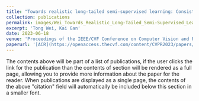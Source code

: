 ```yaml
---
title: "Towards realistic long-tailed semi-supervised learning: Consistency is all you need"
collection: publications
permalink: images/Wei_Towards_Realistic_Long-Tailed_Semi-Supervised_Learning_Consistency_Is_All_You_Need_CVPR_2023_paper.pdf
excerpt: 'Tong Wei, Kai Gan'
date: 2023-06-18
venue: 'Proceedings of the IEEE/CVF Conference on Computer Vision and Pattern Recognition (CVPR)'
paperurl: '[ACR](https://openaccess.thecvf.com/content/CVPR2023/papers/Wei_Towards_Realistic_Long-Tailed_Semi-Supervised_Learning_Consistency_Is_All_You_Need_CVPR_2023_paper.pdf)'
---
```


The contents above will be part of a list of publications, if the user clicks the link for the publication than the contents of section will be rendered as a full page, allowing you to provide more information about the paper for the reader. When publications are displayed as a single page, the contents of the above "citation" field will automatically be included below this section in a smaller font.

